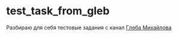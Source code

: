 # test_task_from_gleb
Разбираю для себя тестовые задания с канал [Глеба Михайлова](https://www.youtube.com/watch?v=aNREIdJ3IuY&list=PLQJ7ptkRY-xbefSg1XN3FA-SdSRFcCQfn)

